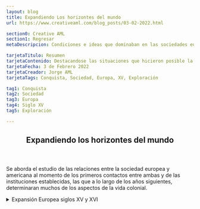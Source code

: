 ```yaml
---
layout: blog
title: Expandiendo Los horizontes del mundo
url: https://www.creativeaml.com/blog_posts/03-02-2022.html

section0: Creative AML
section1: Regresar
metaDescripcion: Condiciones e ideas que dominaban en las sociedades europeas y principalmente española durante los siglos XV y XVI.

tarjetaTitulo: Resumen
tarjetaContenido: Destacandose las situaciones que hicieron posible la organización de los viajes de exploración y descubrimiento que llevaron a los españoles a suelo americano y al posterior proceso de conquista.
tarjetaFecha: 3 de Febrero 2022
tarjetaCreador: Jorge AML
tarjetaTags: Conquista, Sociedad, Europa, XV, Exploración

tag1: Conquista
tag2: Sociedad
tag3: Europa
tag4: Siglo XV
tag5: Exploración

---
```

<article>
    <header>
        <h1>Expandiendo los horizontes del mundo</h1>
    </header>
    <section class="intro">        
        <p>Se aborda el estudio de las relaciones entre la sociedad europea y americana al momento de los primeros contactos entre ambas y de las instituciones establecidas, las que a lo largo de los años siguientes, determinaran muchos de los aspectos de la vida colonial.</p>
    </section>
    <details>
        <summary>Expansión Europea siglos XV y XVI</summary>
        <p>Alrededor del año mil, las ciudades europeas <u>localizadas en los rios, rutas terrestres y en el mediterráneo</u> se reconstituyeron como <mark>centros comerciales</mark>. La economía del mercado creció, aumentó la población y la cantidad de suelo agrícola trabajado, y por consiguiente las cosechas. <mark>Una relativa bonanza se materializó en un desarrollo tecnológico e industrial</mark>. Estas situaciones incidieron en un <mark>crecimiento</mark> de la actividad <u>comercial, el florecimiento de las ferias, las actividades bancadas</u>, y por lo tanto, mayores necesidades de medios de cambio: <u>oro y plata</u>.</p>
        <ol>
            <li><u><b>Europa en la edad media</b></u>: El oro escaseaba, el que circulaba era importado - servía como medio de cambio para mantener la estabilidad de los mercados.</li>
        </ol>
        <p>Ya en el siglo XV, las minas de Europa central no podían seguir siendo explotadas. <mark>África aparecío ante los ojos de los europeos como el continente del oro</mark>, las caravanas de los árabes que <u>atravesaban el Sahara</u> provenientes del centro y sur africano transportaban el oro hacia el <u>mediterráneo</u> adquirieron una importancia determinante en el aprovisionamiento del metal.</p>
        <p><mark>El sistema de comercio europeo se centraba en la navegación por el mediterráneo</mark>. Las ciudades como <u>Genova, Venecia y Florencia</u> ejercían un control sobre las rutas de comercio y destinaban a lugares lejanos como <mark>Alejandría</mark>, a sus representantes comerciales. En esta ciudad llegaban mercancias de las islas Molucas y la india: <u>drogas, plantas medicinales, gemas</u>. Las especias como la <u>pimienta, nuez moscada, clavo, canela</u>, servían como preservantes de la carne en los países europeos especialmente en los inviernos.</p>
        	<p>Productos europeos de exportación como <u>textiles, vidrio, cobre, caballos</u> llegaban hasta lugares tan lejanos como <mark>Sudán. De Sudán proveniá oro</mark>. El abastecimiento de especias era uno de los principales objetivos de los viajes marítimos de portugueses e italianos.</p>
        	<p>
        	<u><b>Conquistas</b></u>: Durante el siglo XV las <mark>comunidades musulmanas del cercano oriente</mark> fueron progresivamente conquistadas por los <mark>turcos otomanos</mark>, que eran <u>guerreros seminómadas que tomaron constantinopla 1453, poco tiempo después Egipto y Siria</u> llegando a dominar el mediterráneo, cerrando así la posibilidad a los europeos de adquirir nuevas especias y otras mercancías.</p>
        	<p><u><b>Viajes de navegación</b></u>: fines del siglo XV  y principios del XVI permitieron a los europeos llegar a zonas del mundo como Asia, África meridional y oriental y América, se comprobo un hecho geográfico de gran importancia: <mark>Los mares del planeta están conectados entre sí</mark>, entonces el <u>mar es un medio de comunicación entre los países</u>  que tienen costas marítimas. "<mark>Todos los mares son uno solo</mark>". Están conectados entre sí y son navegables, a excepción de ciertas áreas polares.</p>
        	
        	
    </details>
</article>
